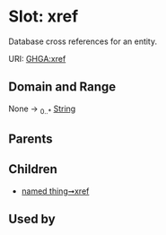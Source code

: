 
# Slot: xref


Database cross references for an entity.

URI: [GHGA:xref](https://w3id.org/GHGA/xref)


## Domain and Range

None &#8594;  <sub>0..\*</sub> [String](types/String.md)

## Parents


## Children

 *  [named thing➞xref](named_thing_xref.md)

## Used by

